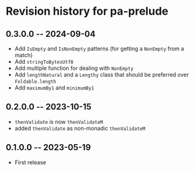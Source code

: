 # Revision history for pa-prelude

## 0.3.0.0 -- 2024-09-04

- Add `IsEmpty` and `IsNonEmpty` patterns (for getting a `NonEmpty` from a match)
- Add `stringToBytesUtf8`
- Add multiple function for dealing with `NonEmpty`
- Add `lengthNatural` and a `Lengthy` class that should be preferred over `Foldable.length`
- Add `maximumBy1` and `minimumBy1`

## 0.2.0.0 -- 2023-10-15

- `thenValidate` is now `thenValidateM`
- added `thenValidate` as non-monadic `thenValidateM`

## 0.1.0.0 -- 2023-05-19

- First release
